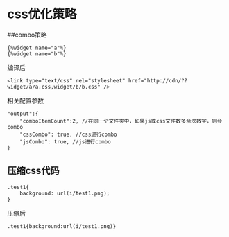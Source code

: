 # css优化策略

##combo策略

```
{%widget name="a"%}
{%widget name="b"%}
```

编译后

```
<link type="text/css" rel="stylesheet" href="http://cdn/??widget/a/a.css,widget/b/b.css" />
```

相关配置参数

```
"output":{		
	"comboItemCount":2, //在同一个文件夹中，如果js或css文件数多余次数字，则会 combo
	"cssCombo": true, //css进行combo
	"jsCombo": true, //js进行combo
}
```

## 压缩css代码

```
.test1{
    background: url(i/test1.png);
}
```

压缩后

```
.test1{background:url(i/test1.png)}
```

